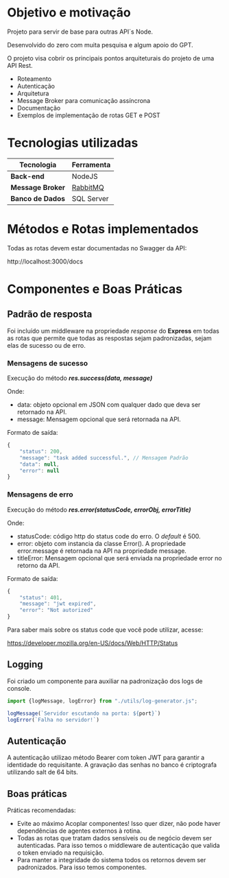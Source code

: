 # Objetivo e motivação
Projeto para servir de base para outras API´s Node.

Desenvolvido do zero com muita pesquisa e algum apoio do GPT.

O projeto visa cobrir os principais pontos arquiteturais do projeto de uma API Rest.
- Roteamento
- Autenticação
- Arquitetura
- Message Broker para comunicação assíncrona
- Documentação
- Exemplos de implementação de rotas GET e POST


# Tecnologias utilizadas

| Tecnologia | Ferramenta |
| --- | --- | 
| **Back-end** | NodeJS | 
| **Message Broker** | [RabbitMQ](https://www.notion.so/RabbitMQ-fb2c9d12b7e642bb86dffd6841c1c0e1?pvs=21) | 
| **Banco de Dados** | SQL Server | 


# Métodos e Rotas implementados

Todas as rotas devem estar documentadas no Swagger da API:

http://localhost:3000/docs

# Componentes e Boas Práticas

## Padrão de resposta

Foi incluído um middleware na propriedade *response* do **Express** em todas as rotas que permite que todas as respostas sejam padronizadas, sejam elas de sucesso ou de erro.

### Mensagens de sucesso

Execução do método ***res.success(data, message)***

Onde:

- data: objeto opcional em JSON com qualquer dado que deva ser retornado na API.
- message: Mensagem opcional que será retornada na API.

Formato de saída:

```jsx
{
    "status": 200,
    "message": "task added successful.", // Mensagem Padrão
    "data": null,
    "error": null
}
```

### Mensagens de erro

Execução do método ***res.error(statusCode, errorObj, errorTitle)***

Onde:

- statusCode: código http do status code do erro. O *default* é 500.
- error: objeto com instancia da classe Error(). A propriedade error.message é retornada na API na propriedade message.
- titleError: Mensagem opcional que será enviada na propriedade error no retorno da API.

Formato de saída:

```jsx
{
    "status": 401,
    "message": "jwt expired",
    "error": "Not autorized"
}
```

Para saber mais sobre os status code que você pode utilizar, acesse: 

https://developer.mozilla.org/en-US/docs/Web/HTTP/Status

## Logging

Foi criado um componente para auxiliar na padronização dos logs de console.

```jsx
import {logMessage, logError} from "./utils/log-generator.js";

logMessage(`Servidor escutando na porta: ${port}`)
logError(`Falha no servidor!`)
```


## Autenticação

A autenticação utilizao método Bearer com token JWT para garantir a identidade do requisitante.
A gravação das senhas no banco é criptografa utilizando salt de 64 bits.

## Boas práticas

Práticas recomendadas:

- Evite ao máximo Acoplar componentes! Isso quer dizer, não pode haver dependências de agentes externos à rotina.
- Todas as rotas que tratam dados sensíveis ou de negócio devem ser autenticadas. Para isso temos o middleware de autenticação que valida o token enviado na requisição.
- Para manter a integridade do sistema todos os retornos devem ser padronizados. Para isso temos componentes.
